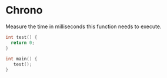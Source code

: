 # Chrono

Measure the time in milliseconds this function needs to execute.

```cpp
int test() {
  return 0; 
}
   
int main() {
   test();
}
```